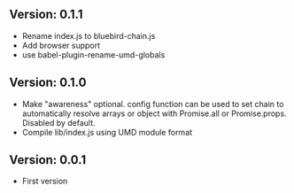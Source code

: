 Version: 0.1.1
--------------
- Rename index.js to bluebird-chain.js 
- Add browser support
- use babel-plugin-rename-umd-globals

Version: 0.1.0
--------------
- Make "awareness" optional. config function can be used to set chain to automatically resolve arrays or object with Promise.all or Promise.props. Disabled by default.
- Compile lib/index.js using UMD module format


Version: 0.0.1
--------------
- First version
